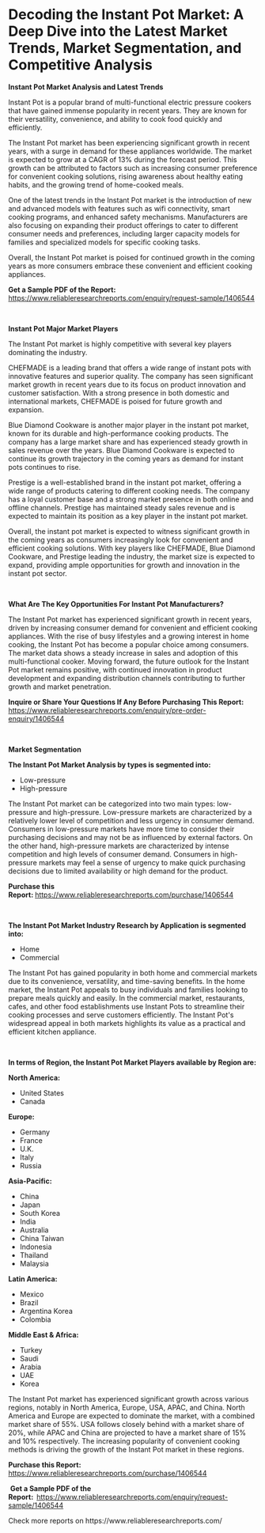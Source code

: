 <p><h1>Decoding the Instant Pot Market: A Deep Dive into the Latest Market Trends, Market Segmentation, and Competitive Analysis</h1></p><p><strong>Instant Pot Market Analysis and Latest Trends</strong></p>
<p><p>Instant Pot is a popular brand of multi-functional electric pressure cookers that have gained immense popularity in recent years. They are known for their versatility, convenience, and ability to cook food quickly and efficiently.</p><p>The Instant Pot market has been experiencing significant growth in recent years, with a surge in demand for these appliances worldwide. The market is expected to grow at a CAGR of 13% during the forecast period. This growth can be attributed to factors such as increasing consumer preference for convenient cooking solutions, rising awareness about healthy eating habits, and the growing trend of home-cooked meals.</p><p>One of the latest trends in the Instant Pot market is the introduction of new and advanced models with features such as wifi connectivity, smart cooking programs, and enhanced safety mechanisms. Manufacturers are also focusing on expanding their product offerings to cater to different consumer needs and preferences, including larger capacity models for families and specialized models for specific cooking tasks.</p><p>Overall, the Instant Pot market is poised for continued growth in the coming years as more consumers embrace these convenient and efficient cooking appliances.</p></p>
<p><strong>Get a Sample PDF of the Report:&nbsp;</strong> <a href="https://www.reliableresearchreports.com/enquiry/request-sample/1406544">https://www.reliableresearchreports.com/enquiry/request-sample/1406544</a></p>
<p>&nbsp;</p>
<p><strong>Instant Pot Major Market Players</strong></p>
<p><p>The Instant Pot market is highly competitive with several key players dominating the industry. </p><p>CHEFMADE is a leading brand that offers a wide range of instant pots with innovative features and superior quality. The company has seen significant market growth in recent years due to its focus on product innovation and customer satisfaction. With a strong presence in both domestic and international markets, CHEFMADE is poised for future growth and expansion.</p><p>Blue Diamond Cookware is another major player in the instant pot market, known for its durable and high-performance cooking products. The company has a large market share and has experienced steady growth in sales revenue over the years. Blue Diamond Cookware is expected to continue its growth trajectory in the coming years as demand for instant pots continues to rise.</p><p>Prestige is a well-established brand in the instant pot market, offering a wide range of products catering to different cooking needs. The company has a loyal customer base and a strong market presence in both online and offline channels. Prestige has maintained steady sales revenue and is expected to maintain its position as a key player in the instant pot market.</p><p>Overall, the instant pot market is expected to witness significant growth in the coming years as consumers increasingly look for convenient and efficient cooking solutions. With key players like CHEFMADE, Blue Diamond Cookware, and Prestige leading the industry, the market size is expected to expand, providing ample opportunities for growth and innovation in the instant pot sector.</p></p>
<p>&nbsp;</p>
<p><strong>What Are The Key Opportunities For Instant Pot Manufacturers?</strong></p>
<p><p>The Instant Pot market has experienced significant growth in recent years, driven by increasing consumer demand for convenient and efficient cooking appliances. With the rise of busy lifestyles and a growing interest in home cooking, the Instant Pot has become a popular choice among consumers. The market data shows a steady increase in sales and adoption of this multi-functional cooker. Moving forward, the future outlook for the Instant Pot market remains positive, with continued innovation in product development and expanding distribution channels contributing to further growth and market penetration.</p></p>
<p><strong>Inquire or Share Your Questions If Any Before Purchasing This Report:</strong> <a href="https://www.reliableresearchreports.com/enquiry/pre-order-enquiry/1406544">https://www.reliableresearchreports.com/enquiry/pre-order-enquiry/1406544</a></p>
<p>&nbsp;</p>
<p><strong>Market Segmentation</strong></p>
<p><strong>The Instant Pot Market Analysis by types is segmented into:</strong></p>
<p><ul><li>Low-pressure</li><li>High-pressure</li></ul></p>
<p><p>The Instant Pot market can be categorized into two main types: low-pressure and high-pressure. Low-pressure markets are characterized by a relatively lower level of competition and less urgency in consumer demand. Consumers in low-pressure markets have more time to consider their purchasing decisions and may not be as influenced by external factors. On the other hand, high-pressure markets are characterized by intense competition and high levels of consumer demand. Consumers in high-pressure markets may feel a sense of urgency to make quick purchasing decisions due to limited availability or high demand for the product.</p></p>
<p><strong>Purchase this Report:&nbsp;</strong><a href="https://www.reliableresearchreports.com/purchase/1406544">https://www.reliableresearchreports.com/purchase/1406544</a></p>
<p>&nbsp;</p>
<p><strong>The Instant Pot Market Industry Research by Application is segmented into:</strong></p>
<p><ul><li>Home</li><li>Commercial</li></ul></p>
<p><p>The Instant Pot has gained popularity in both home and commercial markets due to its convenience, versatility, and time-saving benefits. In the home market, the Instant Pot appeals to busy individuals and families looking to prepare meals quickly and easily. In the commercial market, restaurants, cafes, and other food establishments use Instant Pots to streamline their cooking processes and serve customers efficiently. The Instant Pot's widespread appeal in both markets highlights its value as a practical and efficient kitchen appliance.</p></p>
<p>&nbsp;</p>
<p><strong>In terms of Region, the Instant Pot Market Players available by Region are:</strong></p>
<p>
    <p> <strong> North America: </strong>
        <ul>
            <li>United States</li>
            <li>Canada</li>
        </ul>
        </p> 
    <p> <strong> Europe: </strong>
        <ul>
            <li>Germany</li>
            <li>France</li>
            <li>U.K.</li>
            <li>Italy</li>
            <li>Russia</li>
        </ul>
        </p> 
    <p> <strong> Asia-Pacific: </strong>
        <ul>
            <li>China</li>
            <li>Japan</li>
            <li>South Korea</li>
            <li>India</li>
            <li>Australia</li>
            <li>China Taiwan</li>
            <li>Indonesia</li>
            <li>Thailand</li>
            <li>Malaysia</li>
        </ul>
        </p> 
    <p> <strong> Latin America: </strong>
        <ul>
            <li>Mexico</li>
            <li>Brazil</li>
            <li>Argentina Korea</li>
            <li>Colombia</li>
        </ul>
        </p> 
    <p> <strong> Middle East & Africa: </strong>
        <ul>
            <li>Turkey</li>
            <li>Saudi</li>
            <li>Arabia</li>
            <li>UAE</li>
            <li>Korea</li>
        </ul>
    </p>
    </p>
<p><p>The Instant Pot market has experienced significant growth across various regions, notably in North America, Europe, USA, APAC, and China. North America and Europe are expected to dominate the market, with a combined market share of 55%. USA follows closely behind with a market share of 20%, while APAC and China are projected to have a market share of 15% and 10% respectively. The increasing popularity of convenient cooking methods is driving the growth of the Instant Pot market in these regions.</p></p>
<p><strong>Purchase this Report: </strong><a href="https://www.reliableresearchreports.com/purchase/1406544">https://www.reliableresearchreports.com/purchase/1406544</a></p>
<p>&nbsp;<strong>Get a Sample PDF of the Report:&nbsp;&nbsp;</strong><a href="https://www.reliableresearchreports.com/enquiry/request-sample/1406544">https://www.reliableresearchreports.com/enquiry/request-sample/1406544</a></p>
<p><strong></strong></p>
<p>Check more reports on https://www.reliableresearchreports.com/</p>